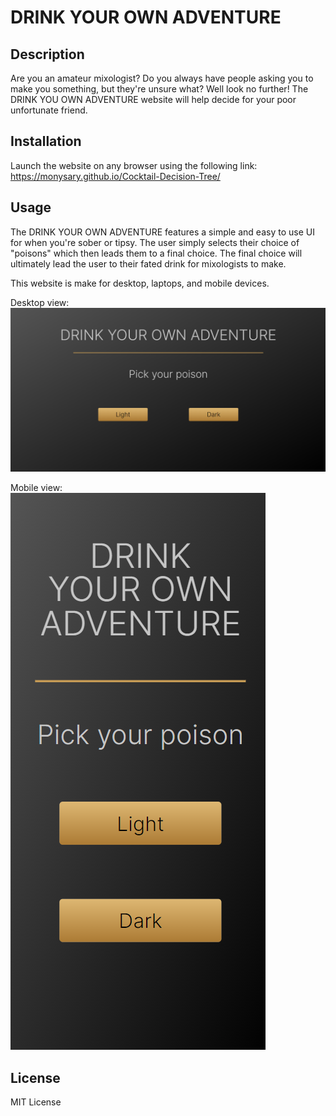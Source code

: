 # DRINK YOUR OWN ADVENTURE

## Description
Are you an amateur mixologist? Do you always have people asking you to make you something, but they're unsure what? Well look no further! The DRINK YOU OWN ADVENTURE website will help decide for your poor unfortunate friend.

## Installation
Launch the website on any browser using the following link: https://monysary.github.io/Cocktail-Decision-Tree/

## Usage
The DRINK YOUR OWN ADVENTURE features a simple and easy to use UI for when you're sober or tipsy. The user simply selects their choice of "poisons" which then leads them to a final choice. The final choice will ultimately lead the user to their fated drink for mixologists to make.

This website is make for desktop, laptops, and mobile devices.

Desktop view: <br>
![Image of desktop landing page](./assets/images/desktop-website-image.png)

Mobile view: <br>
![Image of mobile landing page](./assets/images/mobile-website-image.png)

## License
MIT License


